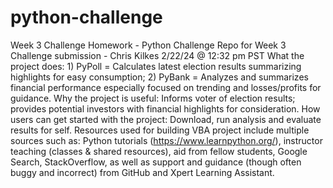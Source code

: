 # python-challenge
Week 3 Challenge Homework - Python Challenge
Repo for Week 3 Challenge submission - Chris Kilkes 2/22/24 @ 12:32 pm PST
What the project does: 1) PyPoll = Calculates latest election results summarizing highlights for easy consumption; 2) PyBank = Analyzes and summarizes financial performance especially focused on trending and losses/profits for guidance.
Why the project is useful: Informs voter of election results; provides potential investors with financial highlights for consideration.
How users can get started with the project: Download, run analysis and evaluate results for self.
Resources used for building VBA project include multiple sources such as: Python tutorials (https://www.learnpython.org/), instructor teaching (classes & shared resources), aid from fellow students, Google Search, StackOverflow, as well as support and guidance (though often buggy and incorrect) from GitHub and Xpert Learning Assistant.
